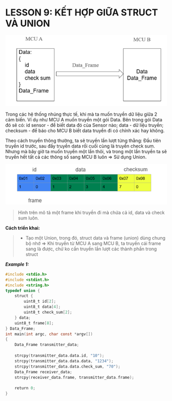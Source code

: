 # LESSON 9: KẾT HỢP GIỮA STRUCT VÀ UNION

<img alt="Truyen du lieu giua 2 cam bien" src="./img/kethop_struct_union1.png">

Trong các hệ thống nhúng thực tế, khi mà ta muốn truyền dữ liệu giữa 2 cảm biến. Ví dụ như MCU A muốn truyền một gói Data. Bên trong gói Data đó sẽ có: id sensor - để biết data đó của Sensor nào; data - dữ liệu truyền; checksum - để báo cho MCU B biết data truyền đi có chính xác hay không.

Theo cách truyền thông thường, ta sẽ truyền lần lượt từng thằng: Đầu tiên truyền id trước, sau đấy truyền data rồi cuối cùng là truyền check sum. Nhưng mà bây giờ ta muốn truyền một lần thôi, và trong một lần truyền ta sẽ truyền hết tất cả các thông số sang MCU B luôn => Sử dụng Union.

<img alt="frame union truyen di" src="./img/frame.png">

> Hình trên mô tả một frame khi truyền đi mà chứa cả id, data và check sum luôn.

**Cách triển khai:**

> - Tạo một Union, trong đó, struct data và frame (union) dùng chung bộ nhớ => Khi truyền từ MCU A sang MCU B, ta truyền cái frame sang là được, chứ ko cần truyền lần lượt các thành phần trong struct

**_Example 1:_**

```C
#include <stdio.h>
#include <stdint.h>
#include <string.h>
typedef union {
    struct {
        uint8_t id[2];
        uint8_t data[4];
        uint8_t check_sum[2];
    } data;
    uint8_t frame[8];
} Data_Frame;
int main(int argc, char const *argv[])
{
    Data_Frame transmitter_data;
    
    strcpy(transmitter_data.data.id, "10");
    strcpy(transmitter_data.data.data, "1234");
    strcpy(transmitter_data.data.check_sum, "70");
    Data_Frame receiver_data;
    strcpy(receiver_data.frame, transmitter_data.frame);
    
    return 0;
}
```
